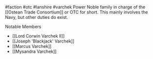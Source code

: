 #faction #otc #lanshire #varchek Power Noble family in charge of the [[Ostean Trade Consortium]] or OTC for short.  This mainly involves the Navy, but other duties do exist.

Notable Members
- [[Lord Corwin Varchek II]]
- [[Joseph 'Blackjack' Varchek]]
- [[Marcus Varchek]]
- [[Mysandra Varchek]]